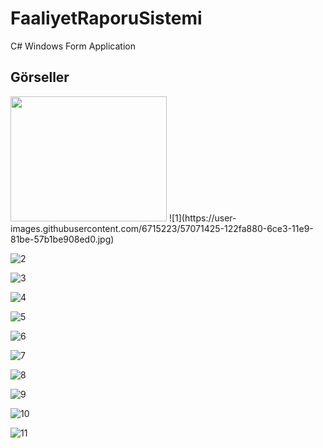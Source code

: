 # FaaliyetRaporuSistemi
C# Windows Form Application 

## Görseller
<img src="https://user-images.githubusercontent.com/6715223/57071425-122fa880-6ce3-11e9-81be-57b1be908ed0.jpg" width="250" height="200">
![1](https://user-images.githubusercontent.com/6715223/57071425-122fa880-6ce3-11e9-81be-57b1be908ed0.jpg)



![2](https://user-images.githubusercontent.com/6715223/57071577-8c602d00-6ce3-11e9-86cb-6b0f0a4c1018.jpg)




![3](https://user-images.githubusercontent.com/6715223/57071578-8c602d00-6ce3-11e9-9024-ec4226780aa7.jpg)




![4](https://user-images.githubusercontent.com/6715223/57071579-8cf8c380-6ce3-11e9-8910-333a411802a9.jpg)




![5](https://user-images.githubusercontent.com/6715223/57071580-8cf8c380-6ce3-11e9-8fcd-24335b8a52ac.jpg)




![6](https://user-images.githubusercontent.com/6715223/57071581-8cf8c380-6ce3-11e9-9c06-edbf27644930.jpg)




![7](https://user-images.githubusercontent.com/6715223/57071582-8cf8c380-6ce3-11e9-9adf-9f769b263c7e.jpg)




![8](https://user-images.githubusercontent.com/6715223/57071583-8d915a00-6ce3-11e9-8f39-9e140fd91c9b.jpg)




![9](https://user-images.githubusercontent.com/6715223/57071584-8d915a00-6ce3-11e9-9366-83084e2c3eaf.jpg)




![10](https://user-images.githubusercontent.com/6715223/57071585-8d915a00-6ce3-11e9-8b82-bf1383de6090.jpg)




![11](https://user-images.githubusercontent.com/6715223/57071586-8e29f080-6ce3-11e9-8fc8-3ad4c2c2e4a2.jpg)



